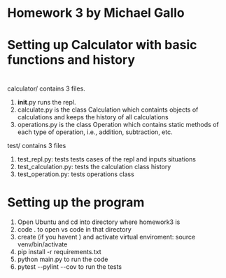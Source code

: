 # Homework 3 by Michael Gallo

# Setting up  Calculator with basic functions and history
# 
calculator/ contains 3 files. 
1. __init__.py runs the repl.
2. calculate.py is the class Calculation which containts objects of calculations and keeps the history of all calculations
3. operations.py is the class Operation which contains static methods of each type of operation, i.e., addition, subtraction, etc.

test/ contains 3 files
1. test_repl.py: tests tests cases of the repl and inputs situations
2. test_calculation.py: tests the calculation class history
3. test_operation.py: tests operations class


# Setting up the program
1. Open Ubuntu and cd into directory where homework3 is
2. code . to open vs code in that directory
3. create (if you havent ) and activate virtual enviroment: source venv/bin/activate
4. pip install -r requirements.txt
5. python main.py to run the code
6. pytest --pylint --cov to run the tests
